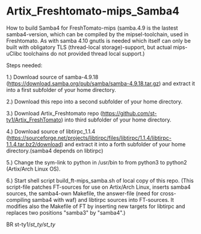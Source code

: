# Artix_Freshtomato-mips_Samba4
How to build Samba4 for FreshTomato-mips
(samba.4.9 is the lastest samba4-version, which can be compiled by the mipsel-toolchain, used in Freshtomato. As with samba 4.10 gnutls is needed which itself can only be built with obligatory TLS (thread-local storage)-support, but actual mips-uClibc toolchains do not provided thread local support.)

Steps needed:

1.) Download source of samba-4.9.18 (https://download.samba.org/pub/samba/samba-4.9.18.tar.gz) and extract it into a first subfolder of your home directory.

2.) Download this repo into a second subfolder of your home directory. 

3.) Download Artix_Freshtomato repo (https://github.com/st-ty1/Artix_FreshTomato) into third subfolder of your home directory. 

4.) Download source of libtirpc_1.1.4 (https://sourceforge.net/projects/libtirpc/files/libtirpc/1.1.4/libtirpc-1.1.4.tar.bz2/download) and extract it into a forth subfolder of your home directory.(samba4 depends on libtirpc) 

5.) Change the sym-link to python in /usr/bin to from python3 to python2 (Artix/Arch Linux OS).

6.) Start shell script build_ft-mips_samba.sh of local copy of this repo. (This script-file patches FT-sources for use on Artix/Arch Linux, inserts samba4 sources, the samba4-own Makefile, the answer-file (need for cross-compiling samba4 with waf) and libtirpc sources into FT-sources. It modifies also the Makefile of FT by inserting new targets for libtirpc and replaces two positions "samba3" by "samba4".)
 

BR
st-ty1/_st_ty/st_ty_
